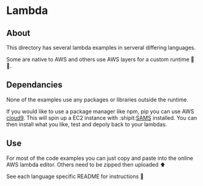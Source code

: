 # Lambda

## About

This directory has several lambda examples in serveral differing languages.

Some are native to AWS and others use AWS layers for a custom runtime 🏃⏰.

## Dependancies

None of the examples use any packages or libraries outside the runtime.

If you would like to use a package manager like npm, pip you can use AWS [cloud9](https://aws.amazon.com/cloud9/). This will spin up a EC2 instance with :shipit:[SAMS](https://github.com/awslabs/serverless-application-model) installed. You can then install what you like, test and depoly back to your lambdas.


## Use

For most of the code examples you can just copy and paste into the online AWS lambda editor.
Others need to be zipped then uploaded ⬆️

See each language specific README for instructions 📄
